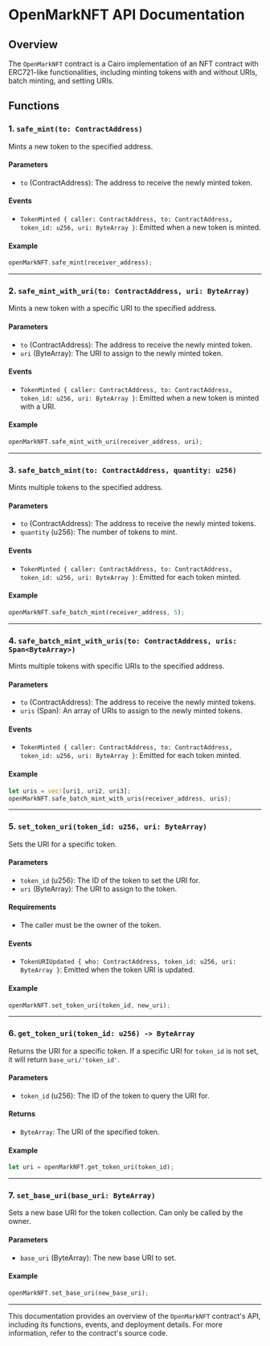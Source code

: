 # OpenMarkNFT API Documentation

## Overview

The `OpenMarkNFT` contract is a Cairo implementation of an NFT contract with ERC721-like functionalities, including minting tokens with and without URIs, batch minting, and setting URIs.

## Functions

### 1. `safe_mint(to: ContractAddress)`

Mints a new token to the specified address.

#### Parameters
- `to` (ContractAddress): The address to receive the newly minted token.

#### Events
- `TokenMinted { caller: ContractAddress, to: ContractAddress, token_id: u256, uri: ByteArray }`: Emitted when a new token is minted.

#### Example
```rust
openMarkNFT.safe_mint(receiver_address);
```

---

### 2. `safe_mint_with_uri(to: ContractAddress, uri: ByteArray)`

Mints a new token with a specific URI to the specified address.

#### Parameters
- `to` (ContractAddress): The address to receive the newly minted token.
- `uri` (ByteArray): The URI to assign to the newly minted token.

#### Events
- `TokenMinted { caller: ContractAddress, to: ContractAddress, token_id: u256, uri: ByteArray }`: Emitted when a new token is minted with a URI.

#### Example
```rust
openMarkNFT.safe_mint_with_uri(receiver_address, uri);
```

---

### 3. `safe_batch_mint(to: ContractAddress, quantity: u256)`

Mints multiple tokens to the specified address.

#### Parameters
- `to` (ContractAddress): The address to receive the newly minted tokens.
- `quantity` (u256): The number of tokens to mint.

#### Events
- `TokenMinted { caller: ContractAddress, to: ContractAddress, token_id: u256, uri: ByteArray }`: Emitted for each token minted.

#### Example
```rust
openMarkNFT.safe_batch_mint(receiver_address, 5);
```

---

### 4. `safe_batch_mint_with_uris(to: ContractAddress, uris: Span<ByteArray>)`

Mints multiple tokens with specific URIs to the specified address.

#### Parameters
- `to` (ContractAddress): The address to receive the newly minted tokens.
- `uris` (Span<ByteArray>): An array of URIs to assign to the newly minted tokens.

#### Events
- `TokenMinted { caller: ContractAddress, to: ContractAddress, token_id: u256, uri: ByteArray }`: Emitted for each token minted.

#### Example
```rust
let uris = vec![uri1, uri2, uri3];
openMarkNFT.safe_batch_mint_with_uris(receiver_address, uris);
```

---

### 5. `set_token_uri(token_id: u256, uri: ByteArray)`

Sets the URI for a specific token.

#### Parameters
- `token_id` (u256): The ID of the token to set the URI for.
- `uri` (ByteArray): The URI to assign to the token.

#### Requirements
- The caller must be the owner of the token.

#### Events
- `TokenURIUpdated { who: ContractAddress, token_id: u256, uri: ByteArray }`: Emitted when the token URI is updated.

#### Example
```rust
openMarkNFT.set_token_uri(token_id, new_uri);
```

---

### 6. `get_token_uri(token_id: u256) -> ByteArray`

Returns the URI for a specific token. If a specific URI for `token_id` is not set, it will return `base_uri/'token_id'`.

#### Parameters
- `token_id` (u256): The ID of the token to query the URI for.

#### Returns
- `ByteArray`: The URI of the specified token.

#### Example
```rust
let uri = openMarkNFT.get_token_uri(token_id);
```

---

### 7. `set_base_uri(base_uri: ByteArray)`

Sets a new base URI for the token collection. Can only be called by the owner.

#### Parameters
- `base_uri` (ByteArray): The new base URI to set.

#### Example
```rust
openMarkNFT.set_base_uri(new_base_uri);
```

---

This documentation provides an overview of the `OpenMarkNFT` contract's API, including its functions, events, and deployment details. For more information, refer to the contract's source code.